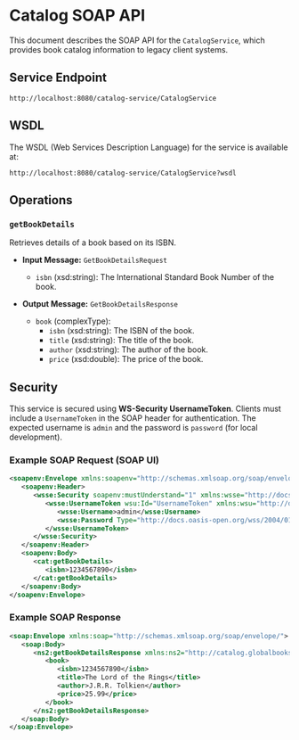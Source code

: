 # Catalog SOAP API

This document describes the SOAP API for the `CatalogService`, which provides book catalog information to legacy client systems.

## Service Endpoint

`http://localhost:8080/catalog-service/CatalogService`

## WSDL

The WSDL (Web Services Description Language) for the service is available at:

`http://localhost:8080/catalog-service/CatalogService?wsdl`

## Operations

### `getBookDetails`

Retrieves details of a book based on its ISBN.

-   **Input Message:** `GetBookDetailsRequest`
    -   `isbn` (xsd:string): The International Standard Book Number of the book.

-   **Output Message:** `GetBookDetailsResponse`
    -   `book` (complexType):
        -   `isbn` (xsd:string): The ISBN of the book.
        -   `title` (xsd:string): The title of the book.
        -   `author` (xsd:string): The author of the book.
        -   `price` (xsd:double): The price of the book.

## Security

This service is secured using **WS-Security UsernameToken**. Clients must include a `UsernameToken` in the SOAP header for authentication. The expected username is `admin` and the password is `password` (for local development).

### Example SOAP Request (SOAP UI)

```xml
<soapenv:Envelope xmlns:soapenv="http://schemas.xmlsoap.org/soap/envelope/" xmlns:cat="http://catalog.globalbooks.com/">
   <soapenv:Header>
      <wsse:Security soapenv:mustUnderstand="1" xmlns:wsse="http://docs.oasis-open.org/wss/2004/01/oasis-200401-wss-wssecurity-secext-1.0.xsd">
         <wsse:UsernameToken wsu:Id="UsernameToken" xmlns:wsu="http://docs.oasis-open.org/wss/2004/01/oasis-200401-wss-wssecurity-utility-1.0.xsd">
            <wsse:Username>admin</wsse:Username>
            <wsse:Password Type="http://docs.oasis-open.org/wss/2004/01/oasis-200401-wss-username-token-profile-1.0#PasswordText">password</wsse:Password>
         </wsse:UsernameToken>
      </wsse:Security>
   </soapenv:Header>
   <soapenv:Body>
      <cat:getBookDetails>
         <isbn>1234567890</isbn>
      </cat:getBookDetails>
   </soapenv:Body>
</soapenv:Envelope>
```

### Example SOAP Response

```xml
<soap:Envelope xmlns:soap="http://schemas.xmlsoap.org/soap/envelope/">
   <soap:Body>
      <ns2:getBookDetailsResponse xmlns:ns2="http://catalog.globalbooks.com/">
         <book>
            <isbn>1234567890</isbn>
            <title>The Lord of the Rings</title>
            <author>J.R.R. Tolkien</author>
            <price>25.99</price>
         </book>
      </ns2:getBookDetailsResponse>
   </soap:Body>
</soap:Envelope>
```